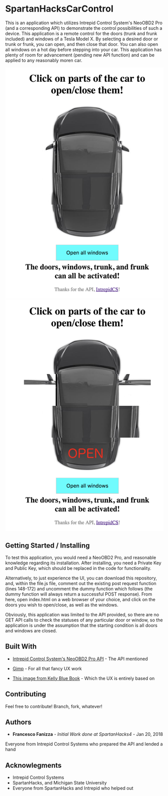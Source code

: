 # SpartanHacksCarControl

This is an application which utilizes Intrepid Control System's NeoOBD2 Pro (and a corresponding API) to demonstrate the control possibilities of such a device. This application is a remote control for the doors (trunk and frunk included) and windows of a Tesla Model X. By selecting a desired door or trunk or frunk, you can open, and then close that door. You can also open all windows on a hot day before stepping into your car. This application has plenty of room for advancement (pending new API function) and can be applied to any reasonably moren car.

![Initial UI](https://github.com/frfanizz/SpartanHacksCarControl/blob/master/Screen%20Shot%20-%20basic.png)
![UI with active elements](https://github.com/frfanizz/SpartanHacksCarControl/blob/master/Screen%20Shot%20-%20with%20active%20elements.png)

## Getting Started / Installing

To test this application, you would need a NeoOBD2 Pro, and reasonable knowledge regarding its installation. After installing, you need a Private Key and Public Key, which should be replaced in the code for functionality.

Alternatively, to just experience the UI, you can download this repository, and, within the file.js file, comment out the existing post request function (lines 148-172) and uncomment the dummy function which follows (the dummy function will always return a successful POST response). From here, open index.html on a web browser of your choice, and click on the doors you wish to open/close, as well as the windows.

Obviously, this application was limited to the API provided, so there are no GET API calls to check the statuses of any particular door or window, so the application is under the assumption that the starting condition is all doors and windows are closed.

## Built With

* [Intrepid Control System's NeoOBD2 Pro API](http://hackathon.intrepidcs.com/docs) - The API mentioned

* [Gimp](https://www.gimp.org/) - For all that fancy UX work

* [This image from Kelly Blue Book](https://www.kbb.com/car-pictures/2016-tesla-model-x-suv-pictures/) - Which the UX is entirely based on

## Contributing

Feel free to contribute! Branch, fork, whatever!

## Authors

* **Francesco Fanizza** - *Initial Work done at SpartanHacks4* - Jan 20, 2018

Everyone from Intrepid Control Systems who prepared the API and lended a hand

## Acknowlegments

* Intrepid Control Systems
* SpartanHacks, and Michigan State University
* Everyone from SpartanHacks and Intrepid who helped out
